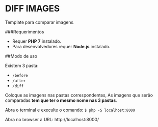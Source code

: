 # DIFF IMAGES

Template para comparar imagens.

###Requerimentos

- Requer **PHP 7** instalado.
- Para desenvolvedores requer **Node.js** instalado.

##Modo de uso

Existem 3 pasta:
- `/before`
- `/after`
- `/diff`

Coloque as imagens nas pastas correspondentes,
As imagens que serão comparadas **tem que ter o mesmo nome nas 3 pastas**.

Abra o terminal e execulte o comando:
`
$ php -S localhost:8000
`

Abra no browser a URL: http://localhost:8000/

